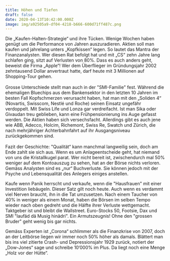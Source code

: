 ```yaml
---
title: Höhen und Tiefen
draft: false
date: 2020-04-13T10:42:00.000Z
image: img/a92505a9-df04-4218-b666-600d71ff487c.png
---
```

Die „Kaufen-Halten-Strategie“ und ihre Tücken. Wenige Wochen haben genügt um die Performance von Jahren auszuradieren. Aktien soll man kaufen und jahrelang unters „Kopfkissen“ legen. So lautet das Mantra der Finanzanalysten. Wer diesen Rat befolgt hat und mit „CS“ zehn Jahre lang schlafen ging, sitzt auf Verlusten von 80%. Dass es auch anders geht, beweist die Firma „Apple“! Wer dem Überflieger im Gründungsjahr 2002 zehntausend Dollar anvertraut hatte, darf heute mit 3 Millionen auf Shopping-Tour gehen.\
\
Grosse Unterschiede stellt man auch in der "SMI-Familie" fest. Während die ehemaligen Bluechips aus dem Bankensektor in den letzten 10 Jahren im besten Fall Kopfschmerzen verursacht haben, hat man mit den „Soliden 4“ (Novartis, Swisscom, Nestlé und Roche) seinen Einsatz ungefähr verdoppelt. Mit Swiss Life und Lonza gar verdreifacht. Ist man Sika oder Givaudan treu geblieben, kann eine Frühpensionierung ins Auge gefasst werden. Die Aktien haben sich versechsfacht. Allerdings gibt es auch jene wie ABB, Adecco, Holcim, Richemont, Swiss Re, Swatch und Zürich, die nach mehrjähriger Achterbahnfahrt auf ihr Ausgangsniveau zurückgekommen sind.\
\
Fazit der Geschichte: "Qualität“ kann manchmal langweilig sein, doch am Ende zahlt sie sich aus. Wenn es um Anlageentscheide geht, hat niemand von uns die Kristallkugel parat. Wer nicht bereit ist, zwischendurch mal 50% weniger auf dem Kontoauszug zu sehen, hat an der Börse nichts verloren. Gemäss Analysten sind es „nur“ Buchverluste. Sie können jedoch mit der Psyche und Lebensqualität des Anlegers einiges anstellen.

 Kaufe wenn Panik herrscht und verkaufe, wenn die "Hausfrauen" mit einer Investition liebäugeln. Dieser Satz gilt noch heute. Auch wenn es verdammt viel Nerven braucht, ihn in die Tat umzusetzen. Nach einem Taucher von 40% in weniger als einem Monat, haben die Börsen im selben Tempo wieder nach oben gedreht und die Hälfte ihrer Verluste wettgemacht. Taktgeber ist und bleibt die Wallstreet. Euro-Stocks 50, Footsie, Dax und SMI "laufäd dä Musig hinädri". Ein Armutszeugnis! Ohne den "grossen Bruder" geht wenig bis gar nichts.  

Gemäss Experten ist „Corona“ schlimmer als die Finanzkrise von 2007, doch an der Leitbörse liegen wir immer noch 50% höher als damals.  Blättert man bis ins viel zitierte Crash- und Depressionsjahr 1929 zurück, notiert der „Dow-Jones“ sage und schreibe 10‘000% im Plus. Da liegt noch eine Menge „Holz vor der Hütte“.